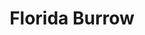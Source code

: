 ---
title: "Florida Burrow"
layout: photo-post
categories:
  - Photos
image: http://files.claycarson.net/photos/2008-07-13-florida-burrow.jpg
---